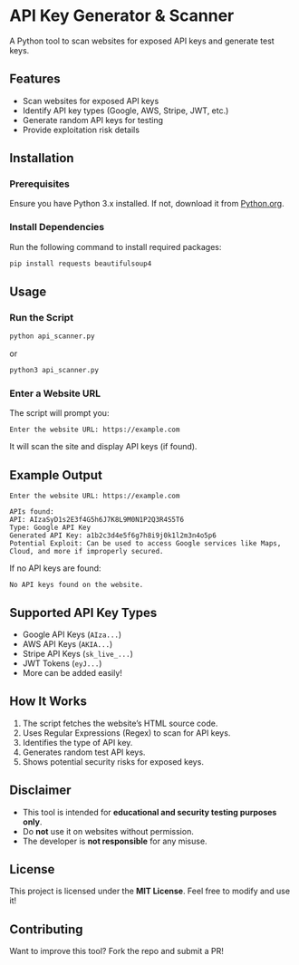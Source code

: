 # API Key Generator & Scanner

A Python tool to scan websites for exposed API keys and generate test keys.

## Features
- Scan websites for exposed API keys
- Identify API key types (Google, AWS, Stripe, JWT, etc.)
- Generate random API keys for testing
- Provide exploitation risk details

## Installation
### Prerequisites
Ensure you have Python 3.x installed. If not, download it from [Python.org](https://www.python.org/).

### Install Dependencies
Run the following command to install required packages:
```bash
pip install requests beautifulsoup4
```

## Usage
### Run the Script
```bash
python api_scanner.py
```
or  
```bash
python3 api_scanner.py
```

### Enter a Website URL
The script will prompt you:
```
Enter the website URL: https://example.com
```
It will scan the site and display API keys (if found).

## Example Output
```
Enter the website URL: https://example.com

APIs found:
API: AIzaSyD1s2E3f4G5h6J7K8L9M0N1P2Q3R4S5T6
Type: Google API Key
Generated API Key: a1b2c3d4e5f6g7h8i9j0k1l2m3n4o5p6
Potential Exploit: Can be used to access Google services like Maps, Cloud, and more if improperly secured.
```
If no API keys are found:
```
No API keys found on the website.
```

## Supported API Key Types
- Google API Keys (`AIza...`)
- AWS API Keys (`AKIA...`)
- Stripe API Keys (`sk_live_...`)
- JWT Tokens (`eyJ...`)
- More can be added easily!

## How It Works
1. The script fetches the website’s HTML source code.
2. Uses Regular Expressions (Regex) to scan for API keys.
3. Identifies the type of API key.
4. Generates random test API keys.
5. Shows potential security risks for exposed keys.

## Disclaimer
- This tool is intended for **educational and security testing purposes only**.
- Do **not** use it on websites without permission.
- The developer is **not responsible** for any misuse.

## License
This project is licensed under the **MIT License**. Feel free to modify and use it!

## Contributing
Want to improve this tool? Fork the repo and submit a PR!

